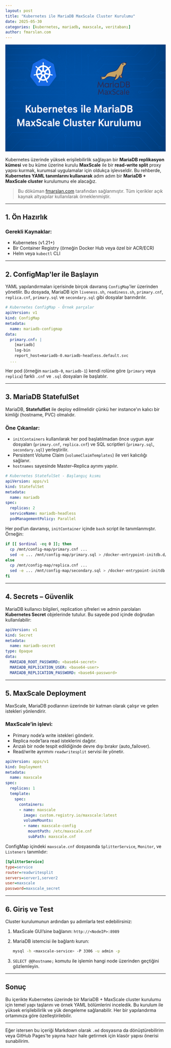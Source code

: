 ```yaml
---
layout: post
title: "Kubernetes ile MariaDB MaxScale Cluster Kurulumu"
date: 2025-05-30
categories: [kubernetes, mariadb, maxscale, veritabanı]
author: fmarslan.com
---
```


![cover](/assets/img/mariadb-maxscale.png)

Kubernetes üzerinde yüksek erişilebilirlik sağlayan bir **MariaDB replikasyon kümesi** ve bu küme üzerine kurulu **MaxScale** ile bir **read-write split** proxy yapısı kurmak, kurumsal uygulamalar için oldukça işlevseldir. Bu rehberde, **Kubernetes YAML tanımlarını kullanarak** adım adım bir **MariaDB + MaxScale cluster** kurulumunu ele alacağız.

> Bu döküman [fmarslan.com](https://fmarslan.com) tarafından sağlanmıştır. Tüm içerikler açık kaynak altyapılar kullanılarak örneklenmiştir.

---

## 1. Ön Hazırlık

### Gerekli Kaynaklar:
- Kubernetes (v1.21+)
- Bir Container Registry (örneğin Docker Hub veya özel bir ACR/ECR)
- Helm veya `kubectl` CLI

---

## 2. ConfigMap'ler ile Başlayın

YAML yapılandırmaları içerisinde birçok davranış `ConfigMap`'ler üzerinden yönetilir. Bu dosyada, MariaDB için `liveness.sh`, `readiness.sh`, `primary.cnf`, `replica.cnf`, `primary.sql` ve `secondary.sql` gibi dosyalar barındırılır.

```yaml
# Kubernetes ConfigMap - Örnek parçalar
apiVersion: v1
kind: ConfigMap
metadata:
  name: mariadb-configmap
data:
  primary.cnf: |
    [mariadb]
    log-bin
    report_host=mariadb-0.mariadb-headless.default.svc
  ...
````

Her pod (örneğin `mariadb-0`, `mariadb-1`) kendi rolüne göre (`primary` veya `replica`) farklı `.cnf` ve `.sql` dosyaları ile başlatılır.

---

## 3. MariaDB StatefulSet

MariaDB, **StatefulSet** ile deploy edilmelidir çünkü her instance'ın kalıcı bir kimliği (hostname, PVC) olmalıdır.

### Öne Çıkanlar:

* `initContainers` kullanılarak her pod başlatılmadan önce uygun ayar dosyaları (`primary.cnf`, `replica.cnf`) ve SQL scriptleri (`primary.sql`, `secondary.sql`) yerleştirilir.
* Persistent Volume Claim (`volumeClaimTemplates`) ile veri kalıcılığı sağlanır.
* `hostnames` sayesinde Master–Replica ayrımı yapılır.

```yaml
# Kubernetes StatefulSet - Başlangıç kısmı
apiVersion: apps/v1
kind: StatefulSet
metadata:
  name: mariadb
spec:
  replicas: 2
  serviceName: mariadb-headless
  podManagementPolicy: Parallel
```

Her pod’un davranışı, `initContainer` içinde `bash` script ile tanımlanmıştır. Örneğin:

```bash
if [[ $ordinal -eq 0 ]]; then
  cp /mnt/config-map/primary.cnf ...
  sed -e ... /mnt/config-map/primary.sql > /docker-entrypoint-initdb.d/primary.sql
else
  cp /mnt/config-map/replica.cnf ...
  sed -e ... /mnt/config-map/secondary.sql > /docker-entrypoint-initdb.d/secondary.sql
fi
```

---

## 4. Secrets – Güvenlik

MariaDB kullanıcı bilgileri, replication şifreleri ve admin parolaları **Kubernetes Secret** objelerinde tutulur. Bu sayede pod içinde doğrudan kullanılabilir:

```yaml
apiVersion: v1
kind: Secret
metadata:
  name: mariadb-secret
type: Opaque
data:
  MARIADB_ROOT_PASSWORD: <base64-secret>
  MARIADB_REPLICATION_USER: <base64-user>
  MARIADB_REPLICATION_PASSWORD: <base64-password>
```

---

## 5. MaxScale Deployment

MaxScale, MariaDB podlarının üzerinde bir katman olarak çalışır ve gelen istekleri yönlendirir.

### MaxScale’in işlevi:

* Primary node’a write istekleri gönderir.
* Replica node’lara read isteklerini dağıtır.
* Arızalı bir node tespit edildiğinde devre dışı bırakır (auto\_failover).
* Read/write ayrımını `readwritesplit` servisi ile yönetir.

```yaml
apiVersion: apps/v1
kind: Deployment
metadata:
  name: maxscale
spec:
  replicas: 1
  template:
    spec:
      containers:
      - name: maxscale
        image: custom.registry.io/maxscale:latest
        volumeMounts:
        - name: maxscale-config
          mountPath: /etc/maxscale.cnf
          subPath: maxscale.cnf
```

ConfigMap içindeki `maxscale.cnf` dosyasında `SplitterService`, `Monitor`, ve `Listeners` tanımlıdır:

```ini
[SplitterService]
type=service
router=readwritesplit
servers=server1,server2
user=maxscale
password=maxscale_secret
```

---

## 6. Giriş ve Test

Cluster kurulumunun ardından şu adımlarla test edebilirsiniz:

1. MaxScale GUI’sine bağlanın: `http://<NodeIP>:8989`

2. MariaDB istemcisi ile bağlantı kurun:

   ```bash
   mysql -h <maxscale-service> -P 3306 -u admin -p
   ```

3. `SELECT @@hostname;` komutu ile işlemin hangi node üzerinden geçtiğini gözlemleyin.

---

## Sonuç

Bu içerikte Kubernetes üzerinde bir MariaDB + MaxScale cluster kurulumu için temel yapı taşlarını ve örnek YAML bölümlerini inceledik. Bu kurulum ile yüksek erişilebilirlik ve yük dengeleme sağlanabilir. Her bir yapılandırma ortamınıza göre özelleştirilebilir.


---

Eğer istersen bu içeriği Markdown olarak `.md` dosyasına da dönüştürebilirim veya GitHub Pages'te yayına hazır hale getirmek için klasör yapısı önerisi sunabilirim.
```
